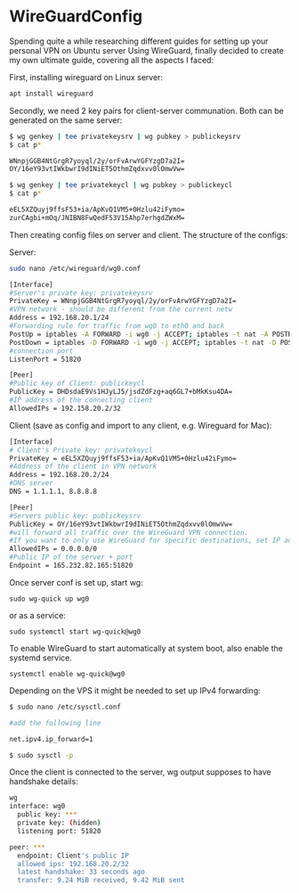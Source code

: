 # WireGuardConfig

Spending quite a while researching different guides for setting up your personal VPN on Ubuntu server Using WireGuard, finally decided to create my own ultimate guide, covering all the aspects I faced:

First, installing wireguard on Linux server:

```bash
apt install wireguard
```

Secondly, we need 2 key pairs for client-server communation. Both can be generated on the same server:

```bash
$ wg genkey | tee privatekeysrv | wg pubkey > publickeysrv
$ cat p*

WNnpjGGB4NtGrgR7yoyql/2y/orFvArwYGFYzgD7a2I=
OY/16eY93vtIWkbwrI9dINiET5OthmZqdxvv0lOmwVw=

$ wg genkey | tee privatekeycl | wg pubkey > publickeycl
$ cat p*

eEL5XZQuyj9ffsF53+ia/ApKvQ1VM5+0Hzlu42iFymo=
zurCAgbi+mOq/JNIBN8FwQedF53V15Ahp7erhgdZWxM=
```
Then creating config files on server and client. 
The structure of the configs:

Server:

```bash
sudo nano /etc/wireguard/wg0.conf

[Interface]
#Server's private key: privatekeysrv
PrivateKey = WNnpjGGB4NtGrgR7yoyql/2y/orFvArwYGFYzgD7a2I=
#VPN network - should be different from the current netw
Address = 192.168.20.1/24
#Forwarding rule for traffic from wg0 to eth0 and back
PostUp = iptables -A FORWARD -i wg0 -j ACCEPT; iptables -t nat -A POSTROUTING -o eth0 -j MASQUERADE
PostDown = iptables -D FORWARD -i wg0 -j ACCEPT; iptables -t nat -D POSTROUTING -o eth0 -j MASQUERADE
#connection port
ListenPort = 51820

[Peer]
#Public key of Client: publickeycl
PublicKey = DHDsdaE9Vs1HJyLJ5/jsdZdFzg+aq6GL7+bMkKsu4DA=
#IP address of the connecting client
AllowedIPs = 192.158.20.2/32
```

Client (save as config and import to any client, e.g. Wireguard for Mac):

```bash
[Interface]
# Client's Private key: privatekeycl
PrivateKey = eEL5XZQuyj9ffsF53+ia/ApKvQ1VM5+0Hzlu42iFymo=
#Address of the client in VPN network
Address = 192.168.20.2/24
#DNS server
DNS = 1.1.1.1, 8.8.8.8

[Peer]
#Servers public key: publickeysrv
PublicKey = OY/16eY93vtIWkbwrI9dINiET5OthmZqdxvv0lOmwVw=
#will forward all traffic over the WireGuard VPN connection. 
#If you want to only use WireGuard for specific destinations, set IP address ranges in the list separated by a comma.
AllowedIPs = 0.0.0.0/0
#Public IP of the server + port
Endpoint = 165.232.82.165:51820
```

Once server conf is set up, start wg:

`sudo wg-quick up wg0`

or as a service:

`sudo systemctl start wg-quick@wg0`

To enable WireGuard to start automatically at system boot, also enable the systemd service.

`systemctl enable wg-quick@wg0`

Depending on the VPS it might be needed to set up IPv4 forwarding:


``` bash
$ sudo nano /etc/sysctl.conf

#add the following line 

net.ipv4.ip_forward=1

$ sudo sysctl -p
```

Once the client is connected to the server, wg output supposes to have handshake details:
``` bash 
wg
interface: wg0
  public key: ***
  private key: (hidden)
  listening port: 51820

peer: ***
  endpoint: Client's public IP
  allowed ips: 192.168.20.2/32
  latest handshake: 33 seconds ago
  transfer: 9.24 MiB received, 9.42 MiB sent
  ```
